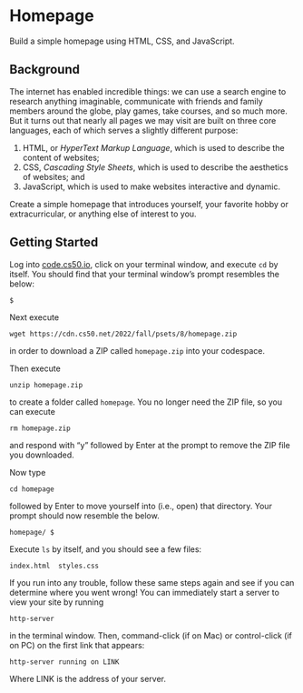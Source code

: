 Homepage
========

Build a simple homepage using HTML, CSS, and JavaScript.

Background
----------

The internet has enabled incredible things: we can use a search engine to research anything imaginable, communicate with friends and family members around the globe, play games, take courses, and so much more. But it turns out that nearly all pages we may visit are built on three core languages, each of which serves a slightly different purpose:

1.  HTML, or _HyperText Markup Language_, which is used to describe the content of websites;
2.  CSS, _Cascading Style Sheets_, which is used to describe the aesthetics of websites; and
3.  JavaScript, which is used to make websites interactive and dynamic.

Create a simple homepage that introduces yourself, your favorite hobby or extracurricular, or anything else of interest to you.

Getting Started
---------------

Log into [code.cs50.io](https://code.cs50.io/), click on your terminal window, and execute `cd` by itself. You should find that your terminal window’s prompt resembles the below:

    $
    

Next execute

    wget https://cdn.cs50.net/2022/fall/psets/8/homepage.zip
    

in order to download a ZIP called `homepage.zip` into your codespace.

Then execute

    unzip homepage.zip
    

to create a folder called `homepage`. You no longer need the ZIP file, so you can execute

    rm homepage.zip
    

and respond with “y” followed by Enter at the prompt to remove the ZIP file you downloaded.

Now type

    cd homepage
    

followed by Enter to move yourself into (i.e., open) that directory. Your prompt should now resemble the below.

    homepage/ $
    

Execute `ls` by itself, and you should see a few files:

    index.html  styles.css
    

If you run into any trouble, follow these same steps again and see if you can determine where you went wrong! You can immediately start a server to view your site by running

    http-server
    

in the terminal window. Then, command-click (if on Mac) or control-click (if on PC) on the first link that appears:

    http-server running on LINK
    

Where LINK is the address of your server.
